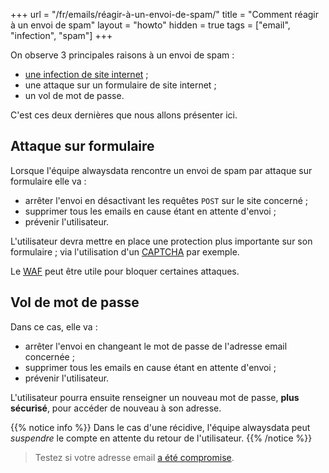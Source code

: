 +++
url = "/fr/emails/réagir-à-un-envoi-de-spam/"
title = "Comment réagir à un envoi de spam"
layout = "howto"
hidden = true
tags = ["email", "infection", "spam"]
+++

On observe 3 principales raisons à un envoi de spam :

- [une infection de site internet](sites/clean-up-a-site) ;
- une attaque sur un formulaire de site internet ;
- un vol de mot de passe.

C'est ces deux dernières que nous allons présenter ici.

## Attaque sur formulaire
Lorsque l'équipe alwaysdata rencontre un envoi de spam par attaque sur formulaire elle va :

- arrêter l'envoi en désactivant les requêtes `POST` sur le site concerné ;
- supprimer tous les emails en cause étant en attente d'envoi ;
- prévenir l'utilisateur.

L'utilisateur devra mettre en place une protection plus importante sur son formulaire ; via l'utilisation d'un [CAPTCHA](https://fr.wikipedia.org/wiki/CAPTCHA) par exemple.

Le [WAF](sites/waf) peut être utile pour bloquer certaines attaques.

## Vol de mot de passe
Dans ce cas, elle va :

- arrêter l'envoi en changeant le mot de passe de l'adresse email concernée ;
- supprimer tous les emails en cause étant en attente d'envoi ;
- prévenir l'utilisateur.

L'utilisateur pourra ensuite renseigner un nouveau mot de passe, **plus sécurisé**, pour accéder de nouveau à son adresse.

{{% notice info %}}
Dans le cas d'une récidive, l'équipe alwaysdata peut _suspendre_ le compte en attente du retour de l'utilisateur.
{{% /notice %}}

> Testez si votre adresse email [a été compromise](https://haveibeenpwned.com/).
